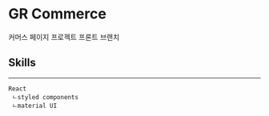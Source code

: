 # GR Commerce

커머스 페이지 프로젝트 프론트 브랜치

## Skills

---

```
React
 ㄴstyled components
 ㄴmaterial UI
```
